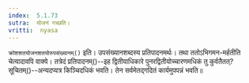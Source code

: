 ```yaml
---
index:  5.1.73
sutra:  योजनं गच्छति।
vritti:  nyasa
---
```


`क्रोशशतयोजनशतयोरुपसंख्यानम्()` इति। उपसंख्यानशब्दस्य प्रतिपादनमर्थः। तथा ततोऽभिगमन-मर्हतीति चेत्यादावपि वाक्ये। तत्रेदं प्रतिपादनम्()--इह द्वितीयाधिकारे पुनरद्वितीयोच्चारणमधिकं तु कुर्वतैतत्? सूचितम्()--अन्यदप्यत्र किञ्चिदधिकं भवति। तेन सर्वमेतद्गदितं कार्यमुपपन्नं भवति॥

